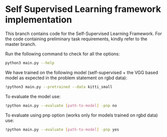 Self Supervised Learning framework implementation
==============================================================
This branch contains code for the Self-Supervised Learning Framework.
For the code containing preliminary task requirements, kindly refer to the master branch.

Run the following command to check for all the options:
```bash
python3 main.py --help
```
We have trained on the following model (self-supervised + the VGG based model as expected in the problem statement on rgbd data):
```bash
!python3 main.py --pretrained --data kitti_small
```

To evaluate the model use:
```bash
!python main.py --evaluate [path-to-model] -pnp no
```
To evaluate using pnp option (works only for models trained on rgbd data) use:
```bash
!python main.py --evaluate [path-to-model] -pnp yes
```

